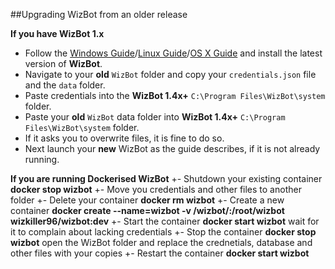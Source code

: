 ##Upgrading WizBot from an older release

**If you have WizBot 1.x**

- Follow the [Windows Guide](http://wizbot.readthedocs.io/en/latest/guides/Windows%20Guide/)/[Linux Guide](http://wizbot.readthedocs.io/en/latest/guides/Linux%20Guide/)/[OS X Guide](http://wizbot.readthedocs.io/en/latest/guides/OSX%20Guide/) and install the latest version of **WizBot**.
- Navigate to your **old** `WizBot` folder and copy your `credentials.json` file and the `data` folder.
- Paste credentials into the **WizBot 1.4x+** `C:\Program Files\WizBot\system` folder.
- Paste your **old** `WizBot` data folder into **WizBot 1.4x+** `C:\Program Files\WizBot\system` folder.
- If it asks you to overwrite files, it is fine to do so.
- Next launch your **new** WizBot as the guide describes, if it is not already running.


**If you are running Dockerised WizBot**
 +- Shutdown your existing container **docker stop wizbot**
 +- Move you credentials and other files to another folder
 +- Delete your container **docker rm wizbot**
 +- Create a new container **docker create --name=wizbot -v /wizbot/:/root/wizbot wizkiller96/wizbot:dev**
 +- Start the container **docker start wizbot** wait for it to complain about lacking credentials
 +- Stop the container **docker stop wizbot** open the WizBot folder and replace the crednetials, database and other files with your copies
 +- Restart the container **docker start wizbot**
